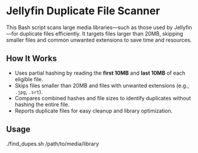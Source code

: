 # Jellyfin Duplicate File Scanner

This Bash script scans large media libraries—such as those used by Jellyfin—for duplicate files efficiently. It targets files larger than 20MB, skipping smaller files and common unwanted extensions to save time and resources.

## How It Works

- Uses partial hashing by reading the **first 10MB** and **last 10MB** of each eligible file.
- Skips files smaller than 20MB and files with unwanted extensions (e.g., `.jpg`, `.srt`).
- Compares combined hashes and file sizes to identify duplicates without hashing the entire file.
- Reports duplicate files for easy cleanup and library optimization.

## Usage

./find_dupes.sh /path/to/media/library
